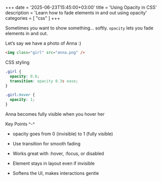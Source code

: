 +++
date = '2025-06-23T15:45:00+03:00'
title = 'Using Opacity in CSS'
description = 'Learn how to fade elements in and out using opacity'
categories = [ "css" ]
+++

Sometimes you want to show something... softly.
`opacity` lets you fade elements in and out.

Let’s say we have a photo of Anna :)

```html
<img class="girl" src="anna.png" />
```

CSS styling
```css
.girl {
  opacity: 0.6;
  transition: opacity 0.3s ease;
}

.girl:hover {
  opacity: 1;
}
```

Anna becomes fully visible when you hover her 

Key Points ^-^

- opacity goes from 0 (invisible) to 1 (fully visible)

- Use transition for smooth fading

- Works great with :hover, :focus, or disabled

- Element stays in layout even if invisible

- Softens the UI, makes interactions gentle